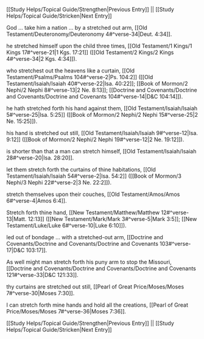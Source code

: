 [[Study Helps/Topical Guide/Strengthen|Previous Entry]]  ||  [[Study Helps/Topical Guide/Stricken|Next Entry]]

 God ... take him a nation ... by a stretched out arm, [[Old Testament/Deuteronomy/Deuteronomy 4#^verse-34|Deut. 4:34]].

 he stretched himself upon the child three times, [[Old Testament/1 Kings/1 Kings 17#^verse-21|1 Kgs. 17:21]] ([[Old Testament/2 Kings/2 Kings 4#^verse-34|2 Kgs. 4:34]]).

 who stretchest out the heavens like a curtain, [[Old Testament/Psalms/Psalms 104#^verse-2|Ps. 104:2]] ([[Old Testament/Isaiah/Isaiah 40#^verse-22|Isa. 40:22]]; [[Book of Mormon/2 Nephi/2 Nephi 8#^verse-13|2 Ne. 8:13]]; [[Doctrine and Covenants/Doctrine and Covenants/Doctrine and Covenants 104#^verse-14|D&C 104:14]]).

 he hath stretched forth his hand against them, [[Old Testament/Isaiah/Isaiah 5#^verse-25|Isa. 5:25]] ([[Book of Mormon/2 Nephi/2 Nephi 15#^verse-25|2 Ne. 15:25]]).

 his hand is stretched out still, [[Old Testament/Isaiah/Isaiah 9#^verse-12|Isa. 9:12]] ([[Book of Mormon/2 Nephi/2 Nephi 19#^verse-12|2 Ne. 19:12]]).

 is shorter than that a man can stretch himself, [[Old Testament/Isaiah/Isaiah 28#^verse-20|Isa. 28:20]].

 let them stretch forth the curtains of thine habitations, [[Old Testament/Isaiah/Isaiah 54#^verse-2|Isa. 54:2]] ([[Book of Mormon/3 Nephi/3 Nephi 22#^verse-2|3 Ne. 22:2]]).

 stretch themselves upon their couches, [[Old Testament/Amos/Amos 6#^verse-4|Amos 6:4]].

 Stretch forth thine hand, [[New Testament/Matthew/Matthew 12#^verse-13|Matt. 12:13]] ([[New Testament/Mark/Mark 3#^verse-5|Mark 3:5]]; [[New Testament/Luke/Luke 6#^verse-10|Luke 6:10]]).

 led out of bondage ... with a stretched-out arm, [[Doctrine and Covenants/Doctrine and Covenants/Doctrine and Covenants 103#^verse-17|D&C 103:17]].

 As well might man stretch forth his puny arm to stop the Missouri, [[Doctrine and Covenants/Doctrine and Covenants/Doctrine and Covenants 121#^verse-33|D&C 121:33]].

 thy curtains are stretched out still, [[Pearl of Great Price/Moses/Moses 7#^verse-30|Moses 7:30]].

 I can stretch forth mine hands and hold all the creations, [[Pearl of Great Price/Moses/Moses 7#^verse-36|Moses 7:36]].

[[Study Helps/Topical Guide/Strengthen|Previous Entry]]  ||  [[Study Helps/Topical Guide/Stricken|Next Entry]]